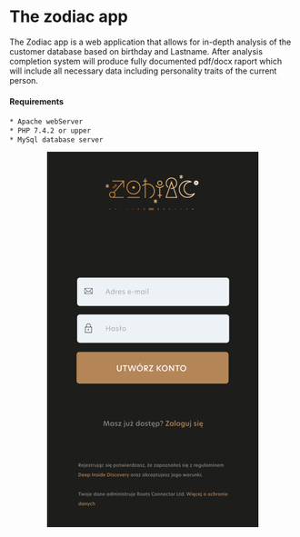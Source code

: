 # The zodiac app

<p>
    The Zodiac app is a web application that allows for in-depth analysis of 
    the customer database  based on birthday and Lastname. After analysis completion
    system will produce fully documented pdf/docx raport which will include
    all necessary data including personality traits of the current person.
</p>

#### Requirements
    * Apache webServer
    * PHP 7.4.2 or upper
    * MySql database server

<p align="center">
  <img src="Screen.png"/>
</p>
